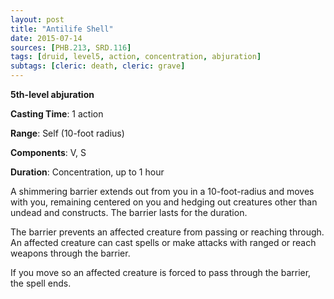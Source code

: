 ```yaml
---
layout: post
title: "Antilife Shell"
date: 2015-07-14
sources: [PHB.213, SRD.116]
tags: [druid, level5, action, concentration, abjuration]
subtags: [cleric: death, cleric: grave]
---
```


**5th-level abjuration**

**Casting Time**: 1 action

**Range**: Self (10-foot radius)

**Components**: V, S

**Duration**: Concentration, up to 1 hour

A shimmering barrier extends out from you in a 10-foot-radius and moves with you, remaining centered on you and hedging out creatures other than undead and constructs. The barrier lasts for the duration.

The barrier prevents an affected creature from passing or reaching through. An affected creature can cast spells or make attacks with ranged or reach weapons through the barrier.

If you move so an affected creature is forced to pass through the barrier, the spell ends.
